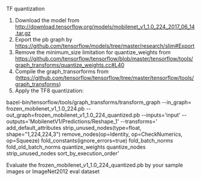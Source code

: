 TF quantization 
1. Download the model from http://download.tensorflow.org/models/mobilenet_v1_1.0_224_2017_06_14.tar.gz
2. Export the pb graph by https://github.com/tensorflow/models/tree/master/research/slim#Export
3. Remove the minimum_size limitation for quantize_weights from https://github.com/tensorflow/tensorflow/blob/master/tensorflow/tools/graph_transforms/quantize_weights.cc#L40
4. Compile the graph_transorforms from (https://github.com/tensorflow/tensorflow/tree/master/tensorflow/tools/graph_transforms)
5. Apply the TF8 quantization:

bazel-bin/tensorflow/tools/graph_transforms/transform_graph --in_graph= frozen_mobilenet_v1_1.0_224.pb --out_graph=frozen_mobilenet_v1_1.0_224_quantized.pb --inputs='input' --outputs='MobilenetV1/Predictions/Reshape_1' --transforms=' add_default_attributes strip_unused_nodes(type=float, shape="1,224,224,3") remove_nodes(op=Identity, op=CheckNumerics, op=Squeeze) fold_constants(ignore_errors=true) fold_batch_norms fold_old_batch_norms quantize_weights quantize_nodes strip_unused_nodes sort_by_execution_order’

 Evaluate the frozen_mobilenet_v1_1.0_224_quantized.pb by your sample images or ImageNet2012 eval dataset
